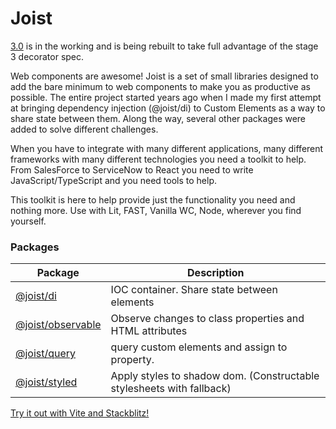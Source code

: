 # Joist

[3.0](https://github.com/joist-framework/joist/tree/3.0) is in the working and is being rebuilt to take full advantage of the stage 3 decorator spec.

Web components are awesome! Joist is a set of small libraries designed to add the bare minimum to web components to make you as productive as possible. The entire project started years ago when I made my first attempt at bringing dependency injection (@joist/di) to Custom Elements as a way to share state between them. Along the way, several other packages were added to solve different challenges.

When you have to integrate with many different applications, many different frameworks with many different technologies you need a toolkit to help.
From SalesForce to ServiceNow to React you need to write JavaScript/TypeScript and you need tools to help.

This toolkit is here to help provide just the functionality you need and nothing more. Use with Lit, FAST, Vanilla WC, Node, wherever you find yourself.

### Packages

| Package                                  | Description                                                           |
| ---------------------------------------- | --------------------------------------------------------------------- |
| [@joist/di](packages/di)                 | IOC container. Share state between elements                           |
| [@joist/observable](packages/observable) | Observe changes to class properties and HTML attributes               |
| [@joist/query](packages/query)           | query custom elements and assign to property.                         |
| [@joist/styled](packages/styled)         | Apply styles to shadow dom. (Constructable stylesheets with fallback) |

[Try it out with Vite and Stackblitz!](https://stackblitz.com/github/joist-framework/starter-app-vite?file=index.html)
